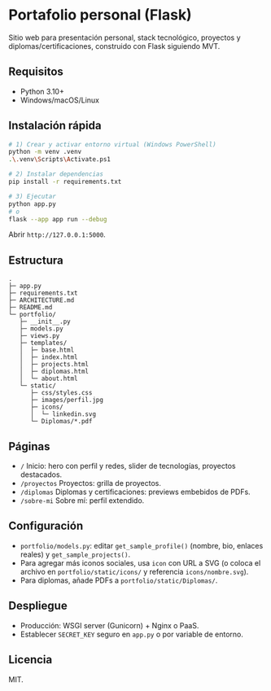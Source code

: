 # Portafolio personal (Flask)

Sitio web para presentación personal, stack tecnológico, proyectos y diplomas/certificaciones, construido con Flask siguiendo MVT.

## Requisitos
- Python 3.10+
- Windows/macOS/Linux

## Instalación rápida
```bash
# 1) Crear y activar entorno virtual (Windows PowerShell)
python -m venv .venv
.\.venv\Scripts\Activate.ps1

# 2) Instalar dependencias
pip install -r requirements.txt

# 3) Ejecutar
python app.py
# o
flask --app app run --debug
```

Abrir `http://127.0.0.1:5000`.

## Estructura
```text
.
├─ app.py
├─ requirements.txt
├─ ARCHITECTURE.md
├─ README.md
└─ portfolio/
   ├─ __init__.py
   ├─ models.py
   ├─ views.py
   ├─ templates/
   │  ├─ base.html
   │  ├─ index.html
   │  ├─ projects.html
   │  ├─ diplomas.html
   │  └─ about.html
   └─ static/
      ├─ css/styles.css
      ├─ images/perfil.jpg
      ├─ icons/
      │  └─ linkedin.svg
      └─ Diplomas/*.pdf
```

## Páginas
- `/` Inicio: hero con perfil y redes, slider de tecnologías, proyectos destacados.
- `/proyectos` Proyectos: grilla de proyectos.
- `/diplomas` Diplomas y certificaciones: previews embebidos de PDFs.
- `/sobre-mi` Sobre mí: perfil extendido.

## Configuración
- `portfolio/models.py`: editar `get_sample_profile()` (nombre, bio, enlaces reales) y `get_sample_projects()`.
- Para agregar más iconos sociales, usa `icon` con URL a SVG (o coloca el archivo en `portfolio/static/icons/` y referencia `icons/nombre.svg`).
- Para diplomas, añade PDFs a `portfolio/static/Diplomas/`.

## Despliegue
- Producción: WSGI server (Gunicorn) + Nginx o PaaS.
- Establecer `SECRET_KEY` seguro en `app.py` o por variable de entorno.

## Licencia
MIT.
